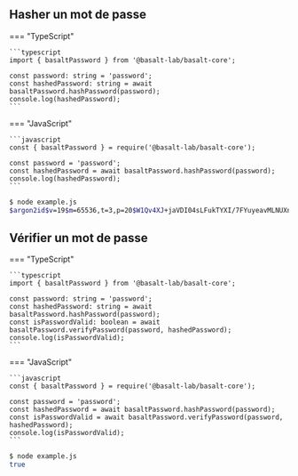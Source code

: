 ## **Hasher un mot de passe**

=== "TypeScript"

    ```typescript
    import { basaltPassword } from '@basalt-lab/basalt-core';

    const password: string = 'password';
    const hashedPassword: string = await basaltPassword.hashPassword(password);
    console.log(hashedPassword);
    ```

=== "JavaScript"

    ```javascript
    const { basaltPassword } = require('@basalt-lab/basalt-core');

    const password = 'password';
    const hashedPassword = await basaltPassword.hashPassword(password);
    console.log(hashedPassword);
    ```

<!-- termynal -->

```bash
$ node example.js
$argon2id$v=19$m=65536,t=3,p=20$W1Qv4XJ+jaVDI04sLFukTYXI/7FYuyeavMLNUXnnrPQ$JfQgEbewRGjjGIpGEIDp/vIqeX7avK2DqYIddilsqng
```

## **Vérifier un mot de passe**

=== "TypeScript"

    ```typescript
    import { basaltPassword } from '@basalt-lab/basalt-core';

    const password: string = 'password';
    const hashedPassword: string = await basaltPassword.hashPassword(password);
    const isPasswordValid: boolean = await basaltPassword.verifyPassword(password, hashedPassword);
    console.log(isPasswordValid);
    ```
=== "JavaScript"

    ```javascript
    const { basaltPassword } = require('@basalt-lab/basalt-core');

    const password = 'password';
    const hashedPassword = await basaltPassword.hashPassword(password);
    const isPasswordValid = await basaltPassword.verifyPassword(password, hashedPassword);
    console.log(isPasswordValid);
    ```
<!-- termynal -->

```bash
$ node example.js
true
```

<script data-name="BMC-Widget"
    data-cfasync="false"
    src="https://cdnjs.buymeacoffee.com/1.0.0/widget.prod.min.js"
    data-id="necrelox"
    data-description="Support me on Buy me a coffee!"
    data-message="Merci de votre visite!"
    data-color="#5F7FFF"
    data-position="Right"
    data-x_margin="18"
    data-y_margin="22" />
